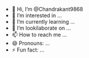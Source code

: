- 👋 Hi, I’m @Chandrakant9868
- 👀 I’m interested in ...
- 🌱 I’m currently learning ...
- 💞️ I’m lookilaborate on ...
- 📫 How to reach me ...
- 😄 Pronouns: ...
- ⚡ Fun fact: ...

<!---
Chandrakant9868/Chandrakant9868 is a ✨ special ✨ repository because its `README.md` (this file) appears on your GitHub profile.
You can click the Preview link to take a look at your changes.
--->
